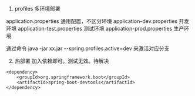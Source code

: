 1. profiles 多环境部署

application.properties	通用配置，不区分环境
application-dev.properties	开发环境
application-test.properties	测试环境
application-prod.properties	生产环境

通过命令 java -jar xx.jar --spring.profiles.active=dev 来激活对应分支

2. 热部署
加入依赖即可。测试无效。待解决

```
<dependency>
    <groupId>org.springframework.boot</groupId>
    <artifactId>spring-boot-devtools</artifactId>
</dependency>
```